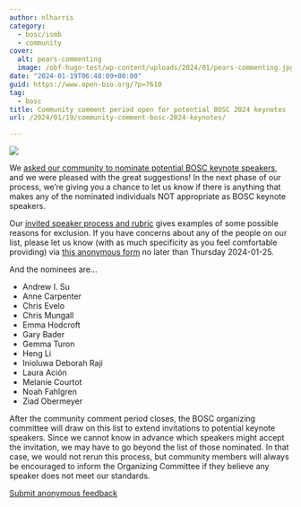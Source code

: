```yaml
---
author: nlharris
category:
  - bosc/ismb
  - community
cover:
  alt: pears-commenting
  image: /obf-hugo-test/wp-content/uploads/2024/01/pears-commenting.jpg
date: "2024-01-19T06:48:09+00:00"
guid: https://www.open-bio.org/?p=7610
tag:
  - bosc
title: Community comment period open for potential BOSC 2024 keynotes
url: /2024/01/19/community-comment-bosc-2024-keynotes/

---
```

![](/obf-hugo-test/wp-content/uploads/2024/01/pears-commenting-300x300.jpg)

We [asked our community to nominate potential BOSC keynote speakers](/obf-hugo-test/2024/01/10/nominate-a-keynote-speaker-for-bosc/), and we were pleased with the great suggestions! In the next phase of our process, we’re giving you a chance to let us know if there is anything that makes any of the nominated individuals NOT appropriate as BOSC keynote speakers.

Our [invited speaker process and rubric](https://github.com/OBF/bosc_materials/blob/master/invited-speaker-process.md) gives examples of some possible reasons for exclusion. If you have concerns about any of the people on our list, please let us know (with as much specificity as you feel comfortable providing) via [this anonymous form](https://docs.google.com/forms/d/e/1FAIpQLSe3hUXZ5BQv2-I7DpL-SdEovAVh6Bq9wWgs93FMx5LylAC_Eg/viewform) no later than Thursday 2024-01-25.

And the nominees are…

- Andrew I. Su
- Anne Carpenter
- Chris Evelo
- Chris Mungall
- Emma Hodcroft
- Gary Bader
- Gemma Turon
- Heng Li
- Inioluwa Deborah Raji
- Laura Ación
- Melanie Courtot
- Noah Fahlgren
- Ziad Obermeyer

After the community comment period closes, the BOSC organizing committee will draw on this list to extend invitations to potential keynote speakers. Since we cannot know in advance which speakers might accept the invitation, we may have to go beyond the list of those nominated. In that case, we would not rerun this process, but community members will always be encouraged to inform the Organizing Committee if they believe any speaker does not meet our standards.

[Submit anonymous feedback](https://docs.google.com/forms/d/e/1FAIpQLSe3hUXZ5BQv2-I7DpL-SdEovAVh6Bq9wWgs93FMx5LylAC_Eg/viewform)
